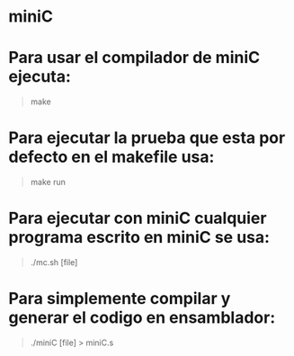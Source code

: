 # miniC

# Para usar el compilador de miniC ejecuta:
  >make

# Para ejecutar la prueba que esta por defecto en el makefile usa:
  >make run

# Para ejecutar con miniC cualquier programa escrito en miniC se usa:
  >./mc.sh [file] 

# Para simplemente compilar y generar el codigo en ensamblador:
  >./miniC [file] > miniC.s 
